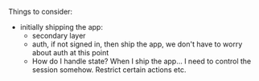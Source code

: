 Things to consider:
- initially shipping the app:
    + secondary layer
    + auth, if not signed in, then ship the app, we don't have to worry about auth at this point
    + How do I handle state? When I ship the app... I need to control the session somehow. Restrict certain actions etc.
